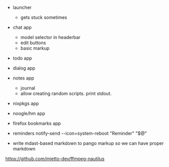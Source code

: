 * launcher
    * gets stuck sometimes
* chat app
    * model selector in headerbar
    * edit buttons
    * basic markup
* todo app
* dialog app
* notes app
    * journal
    * allow creating random scripts. print stdout.

* nixpkgs app
* noogle/hm app
* firefox bookmarks app
* reminders
    notify-send --icon=system-reboot "Reminder" "$@"

* write mdast-based markdown to pango markup so we can have proper markdown

https://github.com/mietto-dev/ffmpeg-nautilus